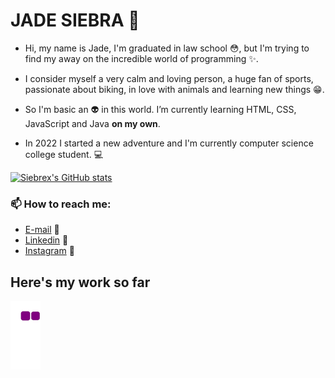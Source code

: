 # JADE SIEBRA :rainbow:


* Hi, my name is Jade, I'm graduated in law school :flushed:, but I'm trying to find my away on the incredible world of programming :sparkles:. 

* I consider myself a very calm and loving person, a huge fan of sports, passionate about biking, in love with animals and learning new things :grin:.


* So I'm basic an :alien: in this world. I’m currently learning HTML, CSS, JavaScript and Java **on my own**.

* In 2022 I started a new adventure and I'm currently computer science college student. :computer:

[![Siebrex's GitHub stats](https://github-readme-stats.vercel.app/api?username=siebrex)](https://github.com/siebrex/github-readme-stats)

### 📫 How to reach me:
- [E-mail](mailto:jadesiebra@outlook.com) :whale2:
- [Linkedin](https://www.linkedin.com/in/jade-siebra-de-oliveira-6a938921b/) :wolf:
- [Instagram](https://www.instagram.com/jadesiebra/) :octopus:
                      

<!---
Siebrex/Siebrex is a ✨ special ✨ repository because its `README.md` (this file) appears on your GitHub profile.
You can click the Preview link to take a look at your changes.
--->

## Here's my work so far
![snake gif](https://github.com/Siebrex/Siebrex/blob/output/github-contribution-grid-snake.gif)
